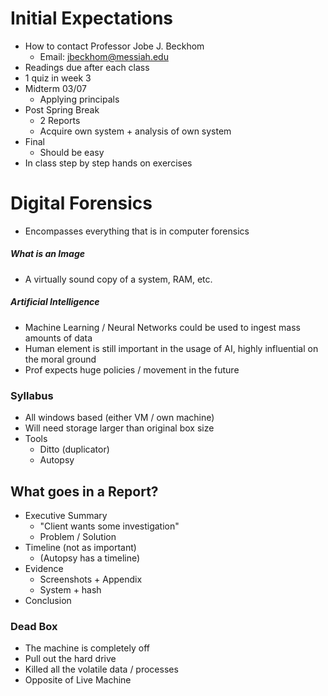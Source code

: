 # Initial Expectations 
- How to contact Professor Jobe J. Beckhom
	- Email: jbeckhom@messiah.edu
- Readings due after each class
- 1 quiz in week 3
- Midterm 03/07
	- Applying principals 
- Post Spring Break
	- 2 Reports 
	- Acquire own system + analysis of own system
- Final
	- Should be easy
- In class step by step hands on exercises 

# Digital Forensics
- Encompasses everything that is in computer forensics

##### What is an Image
- A virtually sound copy of a system, RAM, etc. 

##### Artificial Intelligence
- Machine Learning / Neural Networks could be used to ingest mass amounts of data 
- Human element is still important in the usage of AI, highly influential on the moral ground
- Prof expects huge policies / movement in the future 

### Syllabus 
- All windows based (either VM / own machine)
- Will need storage larger than original box size
- Tools
	- Ditto (duplicator)
	- Autopsy

## What goes in a Report?
- Executive Summary
	- "Client wants some investigation"
	- Problem / Solution 
- Timeline (not as important)
	- (Autopsy has a timeline)
- Evidence 
	- Screenshots + Appendix
	- System + hash
- Conclusion

###  Dead Box
- The machine is completely off
- Pull out the hard drive 
- Killed all the volatile data / processes
- Opposite of Live Machine